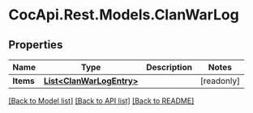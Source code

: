 # CocApi.Rest.Models.ClanWarLog

## Properties

Name | Type | Description | Notes
------------ | ------------- | ------------- | -------------
**Items** | [**List&lt;ClanWarLogEntry&gt;**](ClanWarLogEntry.md) |  | [readonly] 

[[Back to Model list]](../../README.md#documentation-for-models) [[Back to API list]](../../README.md#documentation-for-api-endpoints) [[Back to README]](../../README.md)

